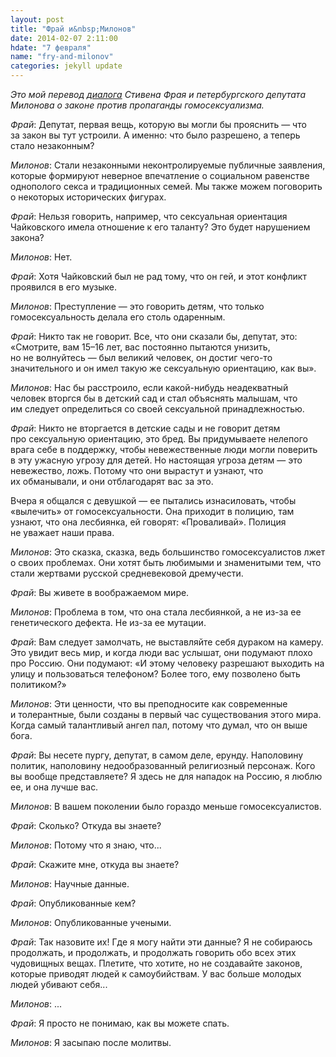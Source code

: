 ```yaml
---
layout: post
title: "Фрай и&nbsp;Милонов"
date: 2014-02-07 2:11:00
hdate: "7 февраля"
name: "fry-and-milonov"
categories: jekyll update
---
```

_Это мой перевод [диалога](http://www.youtube.com/watch?v=5eI0oYTZL2Q) Стивена Фрая и&nbsp;петербургского депутата Милонова о&nbsp;законе против пропаганды гомосексуализма._

_Фрай_: Депутат, первая вещь, которую вы&nbsp;могли&nbsp;бы прояснить&nbsp;— что за&nbsp;закон вы&nbsp;тут устроили. А&nbsp;именно: что было разрешено, а&nbsp;теперь стало незаконным?

_Милонов_: Стали незаконными неконтролируемые публичные заявления, которые формируют неверное впечатление о&nbsp;социальном равенстве однополого секса и&nbsp;традиционных семей. Мы&nbsp;также можем поговорить о&nbsp;некоторых исторических фигурах.

_Фрай_: Нельзя говорить, например, что сексуальная ориентация Чайковского имела отношение к&nbsp;его таланту? Это будет  нарушением закона?

_Милонов_: Нет.

_Фрай_: Хотя Чайковский был не&nbsp;рад тому, что он&nbsp;гей, и&nbsp;этот конфликт проявился в&nbsp;его музыке.

_Милонов_: Преступление&nbsp;— это говорить детям, что только гомосексуальность делала его столь одаренным.

_Фрай_: Никто так не&nbsp;говорит. Все, что они сказали&nbsp;бы, депутат, это: «Смотрите, вам 15&ndash;16 лет, вас постоянно пытаются унизить, но&nbsp;не&nbsp;волнуйтесь&nbsp;— был великий человек, он&nbsp;достиг чего-то значительного и&nbsp;он&nbsp;имел такую&nbsp;же сексуальную ориентацию, как&nbsp;вы».

_Милонов_: Нас&nbsp;бы расстроило, если какой-нибудь неадекватный человек вторгся&nbsp;бы в&nbsp;детский сад и&nbsp;стал объяснять малышам, что им&nbsp;следует определиться со&nbsp;своей сексуальной принадлежностью.

_Фрай_: Никто не&nbsp;вторгается в&nbsp;детские сады и&nbsp;не&nbsp;говорит детям про&nbsp;сексуальную ориентацию, это бред. Вы придумываете нелепого врага  себе в&nbsp;поддержку, чтобы невежественные люди могли поверить в&nbsp;эту ужасную угрозу для&nbsp;детей. Но&nbsp;настоящая угроза детям — это невежество, ложь. Потому что они вырастут и&nbsp;узнают, что их&nbsp;обманывали, и&nbsp;они отблагодарят вас за&nbsp;это.

Вчера я&nbsp;общался с&nbsp;девушкой&nbsp;— ее&nbsp;пытались изнасиловать, чтобы «вылечить» от&nbsp;гомосексуальности. Она приходит в&nbsp;полицию, там узнают, что она лесбиянка, ей&nbsp;говорят: «Проваливай». Полиция не&nbsp;уважает наши права.

_Милонов_: Это сказка, сказка, ведь большинство гомосексуалистов лжет о&nbsp;своих проблемах. Они хотят быть любимыми и&nbsp;знаменитыми тем, что стали жертвами русской средневековой дремучести.

_Фрай_: Вы живете в&nbsp;воображаемом мире.

_Милонов_: Проблема в&nbsp;том, что она стала лесбиянкой, а&nbsp;не&nbsp;из-за ее генетического дефекта. Не из-за ее мутации.

_Фрай_: Вам следует замолчать, не&nbsp;выставляйте себя дураком на камеру. Это увидит весь мир, и&nbsp;когда люди вас услышат, они подумают плохо про&nbsp;Россию. Они подумают: «И этому человеку разрешают выходить на улицу и&nbsp;пользоваться телефоном? Более того, ему позволено быть политиком?»

_Милонов_: Эти ценности, что вы&nbsp;преподносите как современные и&nbsp;толерантные, были созданы в&nbsp;первый час существования этого мира. Когда самый талантливый ангел пал, потому что думал, что он&nbsp;выше бога.

_Фрай_: Вы&nbsp;несете пургу, депутат, в&nbsp;самом деле, ерунду. Наполовину политик, наполовину недообразованный религиозный персонаж. Кого вы&nbsp;вообще представляете? Я&nbsp;здесь не&nbsp;для нападок на Россию, я&nbsp;люблю ее, и&nbsp;она лучше вас.

_Милонов_: В вашем поколении было гораздо меньше гомосексуалистов.

_Фрай_: Сколько? Откуда вы&nbsp;знаете?

_Милонов_: Потому что я&nbsp;знаю, что...

_Фрай_: Скажите мне, откуда вы&nbsp;знаете?

_Милонов_: Научные данные.

_Фрай_: Опубликованные кем?

_Милонов_: Опубликованные учеными.

_Фрай_: Так назовите их! Где я&nbsp;могу найти эти данные? Я не&nbsp;собираюсь продолжать, и&nbsp;продолжать, и&nbsp;продолжать говорить обо всех этих чудовищных вещах. Плетите, что хотите, но&nbsp;не&nbsp;создавайте законов, которые приводят людей к&nbsp;самоубийствам. У вас больше молодых людей убивают себя...

_Милонов_: ...

_Фрай_: Я просто не&nbsp;понимаю, как вы&nbsp;можете спать.

_Милонов_: Я засыпаю после молитвы.
